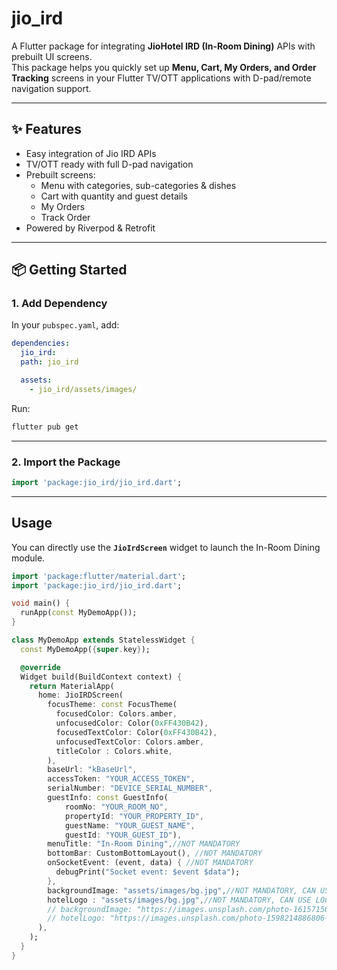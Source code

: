 # jio_ird

A Flutter package for integrating **JioHotel IRD (In-Room Dining)** APIs with prebuilt UI screens.  
This package helps you quickly set up **Menu, Cart, My Orders, and Order Tracking** screens in your
Flutter TV/OTT applications with D-pad/remote navigation support.

---

## ✨ Features

- Easy integration of Jio IRD APIs
- TV/OTT ready with full D-pad navigation
- Prebuilt screens:
    - Menu with categories, sub-categories & dishes
    - Cart with quantity and guest details
    - My Orders
    - Track Order
- Powered by Riverpod & Retrofit

---

## 📦 Getting Started

### 1. Add Dependency

In your `pubspec.yaml`, add:

```yaml
dependencies:
  jio_ird:
  path: jio_ird

  assets:
    - jio_ird/assets/images/
```

Run:

```bash
flutter pub get
```

---

### 2. Import the Package

```dart
import 'package:jio_ird/jio_ird.dart';
```

---

## Usage

You can directly use the **`JioIrdScreen`** widget to launch the In-Room Dining module.

```dart
import 'package:flutter/material.dart';
import 'package:jio_ird/jio_ird.dart';

void main() {
  runApp(const MyDemoApp());
}

class MyDemoApp extends StatelessWidget {
  const MyDemoApp({super.key});

  @override
  Widget build(BuildContext context) {
    return MaterialApp(
      home: JioIRDScreen(
        focusTheme: const FocusTheme(
          focusedColor: Colors.amber,
          unfocusedColor: Color(0xFF430B42),
          focusedTextColor: Color(0xFF430B42),
          unfocusedTextColor: Colors.amber,
          titleColor : Colors.white,
        ),
        baseUrl: "kBaseUrl",
        accessToken: "YOUR_ACCESS_TOKEN",
        serialNumber: "DEVICE_SERIAL_NUMBER",
        guestInfo: const GuestInfo(
            roomNo: "YOUR_ROOM_NO",
            propertyId: "YOUR_PROPERTY_ID",
            guestName: "YOUR_GUEST_NAME",
            guestId: "YOUR_GUEST_ID"),
        menuTitle: "In-Room Dining",//NOT MANDATORY
        bottomBar: CustomBottomLayout(), //NOT MANDATORY
        onSocketEvent: (event, data) { //NOT MANDATORY
          debugPrint("Socket event: $event $data");
        },
        backgroundImage: "assets/images/bg.jpg",//NOT MANDATORY, CAN USE LOCAL-PATH/URL
        hotelLogo : "assets/images/bg.jpg",//NOT MANDATORY, CAN USE LOCAL-PATH/URL
        // backgroundImage: "https://images.unsplash.com/photo-1615715035715-035123255873?q=80&w=1887&auto=format&fit=crop&ixlib=rb-4.1.0&ixid=M3wxMjA3fDB8MHxwaG90by1wYWdlfHx8fGVufDB8fHx8fA%3D%3D",
        // hotelLogo: "https://images.unsplash.com/photo-1598214886806-c87b84b7078b?q=80&w=1025&auto=format&fit=crop&ixlib=rb-4.1.0&ixid=M3wxMjA3fDB8MHxwaG90by1wYWdlfHx8fGVufDB8fHx8fA%3D%3D",
      ),
    );
  }
}
```
